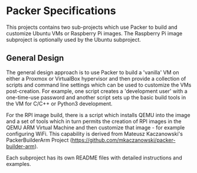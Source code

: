 # Packer Specifications
 
 
This projects contains two sub-projects which use Packer to build and customize Ubuntu VMs or Raspberry Pi images.  The Raspberry Pi image subproject is optionally used by the Ubuntu subproject.

## General Design

The general design approach is to use Packer to build a 'vanilla' VM on either a Proxmox or VirtualBox hypervisor and then provide a collection of scripts and command line settings which can be used to customize the VMs post-creation.  For example, one script creates a 'development user' with a one-time-use password and another script sets up the basic build tools in the VM for C/C++ or Python3 development.

For the RPI image build, there is a script which installs QEMU into the image and a set of tools which in turn permits the creation of RPI images in the QEMU ARM Virtual Machine and then customize that image - for example configuring WiFi.  This capability is derived from Mateusz Kaczanowski's PackerBuilderArm Project (https://github.com/mkaczanowski/packer-builder-arm).

Each subproject has its own README files with detailed instructions and examples.
